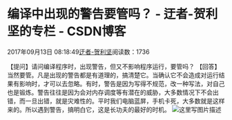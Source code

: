 
# 编译中出现的警告要管吗？ - 迂者-贺利坚的专栏 - CSDN博客

2017年09月13日 08:18:49[迂者-贺利坚](https://me.csdn.net/sxhelijian)阅读数：1736


【提问】请问编译程序时，出现警告，但又不影响程序运行，要管吗？
【回答】当然要管。凡是出现的警告都是有道理的，搞清楚它。当确认它不会造成对运行结果有影响时，才可以去忽略。有时，警告是因为写得不规范，改一种写法，对自己也是锻炼。警告往往是因为会对内存调度等有潜在的威胁，大多数情况下不会出错，而一旦出错，就是灾难性的。平时我们电脑蓝屏，手机卡死，大多数就是这样来的。所以遇到警告，搞明白它，这是长功夫的最好的时机。
![这里写图片描述](https://img-blog.csdn.net/20170913081808783?watermark/2/text/aHR0cDovL2Jsb2cuY3Nkbi5uZXQvc3hoZWxpamlhbg==/font/5a6L5L2T/fontsize/400/fill/I0JBQkFCMA==/dissolve/70/gravity/SouthEast)

